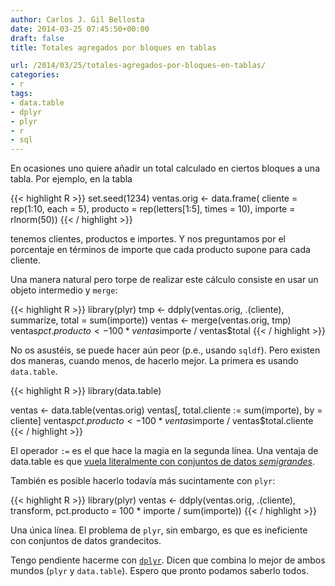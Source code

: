 ```yaml
---
author: Carlos J. Gil Bellosta
date: 2014-03-25 07:45:50+00:00
draft: false
title: Totales agregados por bloques en tablas

url: /2014/03/25/totales-agregados-por-bloques-en-tablas/
categories:
- r
tags:
- data.table
- dplyr
- plyr
- r
- sql
---
```


En ocasiones uno quiere añadir un total calculado en ciertos bloques a una tabla. Por ejemplo, en la tabla

{{< highlight R >}}
set.seed(1234)
ventas.orig <- data.frame(
    cliente = rep(1:10, each = 5),
    producto = rep(letters[1:5], times = 10),
    importe = rlnorm(50))
{{< / highlight >}}

tenemos clientes, productos e importes. Y nos preguntamos por el porcentaje en términos de importe que cada producto supone para cada cliente.

Una manera natural pero torpe de realizar este cálculo consiste en usar un objeto intermedio y `merge`:

{{< highlight R >}}
library(plyr)
tmp <- ddply(ventas.orig, .(cliente),
    summarize, total = sum(importe))
ventas <- merge(ventas.orig, tmp)
ventas$pct.producto <- 100 * ventas$importe /
    ventas$total
{{< / highlight >}}

No os asustéis, se puede hacer aún peor (p.e., usando `sqldf`). Pero existen dos maneras, cuando menos, de hacerlo mejor. La primera es usando `data.table`.

{{< highlight R >}}
library(data.table)

ventas <- data.table(ventas.orig)
ventas[, total.cliente := sum(importe), by = cliente]
ventas$pct.producto <- 100 * ventas$importe /
    ventas$total.cliente
{{< / highlight >}}

El operador `:=` es el que hace la magia en la segunda línea. Una ventaja de data.table es que [vuela literalmente con conjuntos de datos _semigrandes_](http://www.datanalytics.com/2013/05/09/data-table-ii-agregaciones/).

También es posible hacerlo todavía más sucintamente con `plyr`:

{{< highlight R >}}
library(plyr)
ventas <- ddply(ventas.orig, .(cliente),
    transform,
    pct.producto = 100 * importe / sum(importe))
{{< / highlight >}}

Una única línea. El problema de `plyr`, sin embargo, es que es ineficiente con conjuntos de datos grandecitos.

Tengo pendiente hacerme con [`dplyr`](http://cran.r-project.org/web/packages/dplyr/index.html). Dicen que combina lo mejor de ambos mundos (`plyr` y `data.table`). Espero que pronto podamos saberlo todos.
